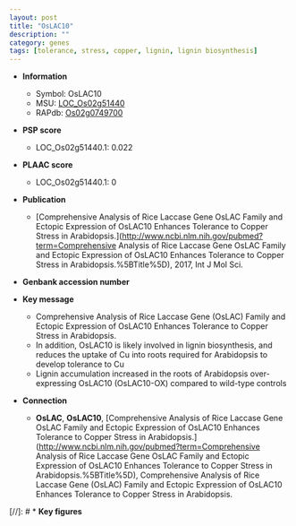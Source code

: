 ```yaml
---
layout: post
title: "OsLAC10"
description: ""
category: genes
tags: [tolerance, stress, copper, lignin, lignin biosynthesis]
---
```


* **Information**  
    + Symbol: OsLAC10  
    + MSU: [LOC_Os02g51440](http://rice.plantbiology.msu.edu/cgi-bin/ORF_infopage.cgi?orf=LOC_Os02g51440)  
    + RAPdb: [Os02g0749700](http://rapdb.dna.affrc.go.jp/viewer/gbrowse_details/irgsp1?name=Os02g0749700)  

* **PSP score**  
    + LOC_Os02g51440.1: 0.022 

* **PLAAC score**  
    + LOC_Os02g51440.1: 0 

* **Publication**  
    + [Comprehensive Analysis of Rice Laccase Gene OsLAC Family and Ectopic Expression of OsLAC10 Enhances Tolerance to Copper Stress in Arabidopsis.](http://www.ncbi.nlm.nih.gov/pubmed?term=Comprehensive Analysis of Rice Laccase Gene OsLAC Family and Ectopic Expression of OsLAC10 Enhances Tolerance to Copper Stress in Arabidopsis.%5BTitle%5D), 2017, Int J Mol Sci.

* **Genbank accession number**  

* **Key message**  
    + Comprehensive Analysis of Rice Laccase Gene (OsLAC) Family and Ectopic Expression of OsLAC10 Enhances Tolerance to Copper Stress in Arabidopsis.
    + In addition, OsLAC10 is likely involved in lignin biosynthesis, and reduces the uptake of Cu into roots required for Arabidopsis to develop tolerance to Cu
    + Lignin accumulation increased in the roots of Arabidopsis over-expressing OsLAC10 (OsLAC10-OX) compared to wild-type controls

* **Connection**  
    + __OsLAC__, __OsLAC10__, [Comprehensive Analysis of Rice Laccase Gene OsLAC Family and Ectopic Expression of OsLAC10 Enhances Tolerance to Copper Stress in Arabidopsis.](http://www.ncbi.nlm.nih.gov/pubmed?term=Comprehensive Analysis of Rice Laccase Gene OsLAC Family and Ectopic Expression of OsLAC10 Enhances Tolerance to Copper Stress in Arabidopsis.%5BTitle%5D), Comprehensive Analysis of Rice Laccase Gene (OsLAC) Family and Ectopic Expression of OsLAC10 Enhances Tolerance to Copper Stress in Arabidopsis.

[//]: # * **Key figures**  



